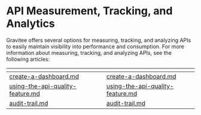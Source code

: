 # API Measurement, Tracking, and Analytics

Gravitee offers several options for measuring, tracking, and analyzing APIs to easily maintain visibility into performance and consumption. For more information about measuring, tracking, and analyzing APIs, see the following articles:

<table data-view="cards"><thead><tr><th data-type="content-ref"></th><th></th><th data-hidden data-card-target data-type="content-ref"></th></tr></thead><tbody><tr><td><a href="create-a-dashboard.md">create-a-dashboard.md</a></td><td></td><td><a href="create-a-dashboard.md">create-a-dashboard.md</a></td></tr><tr><td><a href="using-the-api-quality-feature.md">using-the-api-quality-feature.md</a></td><td></td><td><a href="using-the-api-quality-feature.md">using-the-api-quality-feature.md</a></td></tr><tr><td><a href="audit-trail.md">audit-trail.md</a></td><td></td><td><a href="audit-trail.md">audit-trail.md</a></td></tr></tbody></table>
